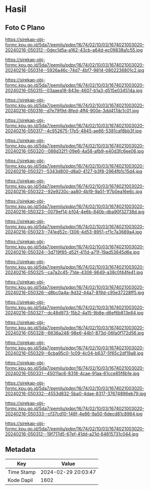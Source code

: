 # Hasil

## Foto C Plano

https://sirekap-obj-formc.kpu.go.id/5da7/pemilu/pdpr/16/74/02/10/03/1674021003020-20240216-050312--0dec1d5a-a162-43cb-a64d-ec09838a1c55.jpg

https://sirekap-obj-formc.kpu.go.id/5da7/pemilu/pdpr/16/74/02/10/03/1674021003020-20240216-050314--5926a46c-74d7-4bf7-9814-0802236801c2.jpg

https://sirekap-obj-formc.kpu.go.id/5da7/pemilu/pdpr/16/74/02/10/03/1674021003020-20240216-050315--03aaea18-843e-4607-b1a3-d515e034514a.jpg

https://sirekap-obj-formc.kpu.go.id/5da7/pemilu/pdpr/16/74/02/10/03/1674021003020-20240216-050316--d7e79f9d-8fed-4ff4-900e-3dd417dc1c01.jpg

https://sirekap-obj-formc.kpu.go.id/5da7/pemilu/pdpr/16/74/02/10/03/1674021003020-20240216-050317--4c952675-17e5-4845-ae66-5381caf8bb3f.jpg

https://sirekap-obj-formc.kpu.go.id/5da7/pemilu/pdpr/16/74/02/10/03/1674021003020-20240216-050320--088d32f1-09e6-4a58-afb9-e40d3fc6ee06.jpg

https://sirekap-obj-formc.kpu.go.id/5da7/pemilu/pdpr/16/74/02/10/03/1674021003020-20240216-050321--5343d800-d8a0-4127-b3f8-2964fb1c15d4.jpg

https://sirekap-obj-formc.kpu.go.id/5da7/pemilu/pdpr/16/74/02/10/03/1674021003020-20240216-050322--92e9230c-aa80-4b19-9a51-1f7b0ea16e6c.jpg

https://sirekap-obj-formc.kpu.go.id/5da7/pemilu/pdpr/16/74/02/10/03/1674021003020-20240216-050323--0079ef14-b104-4e6b-840b-dba90f32738d.jpg

https://sirekap-obj-formc.kpu.go.id/5da7/pemilu/pdpr/16/74/02/10/03/1674021003020-20240216-050323--741ed52c-1306-4d53-8951-cf1c7a3689a4.jpg

https://sirekap-obj-formc.kpu.go.id/5da7/pemilu/pdpr/16/74/02/10/03/1674021003020-20240216-050324--3d719f85-d52f-411d-a71f-19ad53845d6e.jpg

https://sirekap-obj-formc.kpu.go.id/5da7/pemilu/pdpr/16/74/02/10/03/1674021003020-20240216-050325--ca7a2c45-71de-4306-9649-a38c0f44fe41.jpg

https://sirekap-obj-formc.kpu.go.id/5da7/pemilu/pdpr/16/74/02/10/03/1674021003020-20240216-050326--d8bc0a4a-9d32-44a7-819d-c95e37228ff5.jpg

https://sirekap-obj-formc.kpu.go.id/5da7/pemilu/pdpr/16/74/02/10/03/1674021003020-20240216-050327--dc48d973-15b2-4a15-9b8e-d6ef6b813e84.jpg

https://sirekap-obj-formc.kpu.go.id/5da7/pemilu/pdpr/16/74/02/10/03/1674021003020-20240216-050328--6636a248-98e6-44b1-873d-06fa0f172d56.jpg

https://sirekap-obj-formc.kpu.go.id/5da7/pemilu/pdpr/16/74/02/10/03/1674021003020-20240216-050329--6cba95c0-1c09-4c04-b637-5f65c2df19a8.jpg

https://sirekap-obj-formc.kpu.go.id/5da7/pemilu/pdpr/16/74/02/10/03/1674021003020-20240216-050331--45011ac6-8318-4cae-91aa-61cce85f8b1e.jpg

https://sirekap-obj-formc.kpu.go.id/5da7/pemilu/pdpr/16/74/02/10/03/1674021003020-20240216-050332--4553d832-5ba0-4dae-8317-37674896eb79.jpg

https://sirekap-obj-formc.kpu.go.id/5da7/pemilu/pdpr/16/74/02/10/03/1674021003020-20240216-050333--cf37cd10-148f-4e86-9a50-6decd81c8964.jpg

https://sirekap-obj-formc.kpu.go.id/5da7/pemilu/pdpr/16/74/02/10/03/1674021003020-20240216-050312--19f717d5-67ef-41dd-a21d-64815731c044.jpg


## Metadata

| Key        | Value               |
| ---------- | ------------------- |
| Time Stamp | 2024-02-29 20:03:47 |
| Kode Dapil | 1602                |



